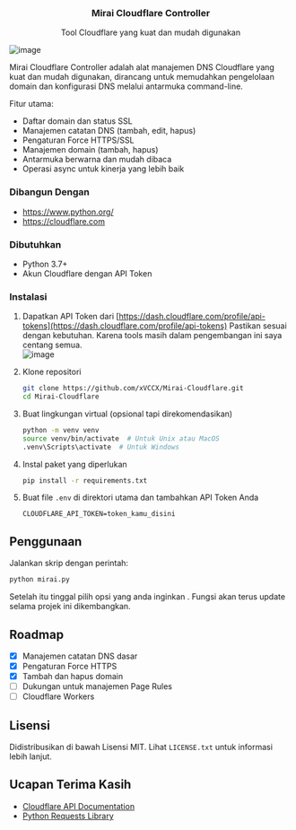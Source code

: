 <!-- PROJECT LOGO -->
<br />
<div align="center">
  <h3 align="center">Mirai Cloudflare Controller</h3>

  <p align="center">
    Tool Cloudflare yang kuat dan mudah digunakan
    <br />
  </p>
</div>

![image](https://github.com/user-attachments/assets/9517e382-8111-447b-af9e-6378c48a1dfb)

Mirai Cloudflare Controller adalah alat manajemen DNS Cloudflare yang kuat dan mudah digunakan, dirancang untuk memudahkan pengelolaan domain dan konfigurasi DNS melalui antarmuka command-line.

Fitur utama:
* Daftar domain dan status SSL
* Manajemen catatan DNS (tambah, edit, hapus)
* Pengaturan Force HTTPS/SSL
* Manajemen domain (tambah, hapus)
* Antarmuka berwarna dan mudah dibaca
* Operasi async untuk kinerja yang lebih baik


### Dibangun Dengan

* https://www.python.org/
* https://cloudflare.com

### Dibutuhkan

* Python 3.7+
* Akun Cloudflare dengan API Token

### Instalasi

1. Dapatkan API Token dari [https://dash.cloudflare.com/profile/api-tokens](https://dash.cloudflare.com/profile/api-tokens)
Pastikan sesuai dengan kebutuhan. Karena tools masih dalam pengembangan ini saya centang semua.   
![image](https://github.com/user-attachments/assets/5e443bb5-55bb-4e98-9862-1f5715db0f4b)

3. Klone repositori
   ```sh
   git clone https://github.com/xVCCX/Mirai-Cloudflare.git
   cd Mirai-Cloudflare
   ```
4. Buat lingkungan virtual (opsional tapi direkomendasikan)
   ```sh
   python -m venv venv
   source venv/bin/activate  # Untuk Unix atau MacOS
   .venv\Scripts\activate  # Untuk Windows
   ```
5. Instal paket yang diperlukan
   ```sh
   pip install -r requirements.txt
   ```
6. Buat file `.env` di direktori utama dan tambahkan API Token Anda
   ```
   CLOUDFLARE_API_TOKEN=token_kamu_disini
   ```

## Penggunaan

Jalankan skrip dengan perintah:

```sh
python mirai.py
```

Setelah itu tinggal pilih opsi yang anda inginkan . Fungsi akan terus update selama projek ini dikembangkan.

## Roadmap

- [x] Manajemen catatan DNS dasar
- [x] Pengaturan Force HTTPS
- [x] Tambah dan hapus domain  
- [ ] Dukungan untuk manajemen Page Rules
- [ ] Cloudflare Workers

## Lisensi

Didistribusikan di bawah Lisensi MIT. Lihat `LICENSE.txt` untuk informasi lebih lanjut.

## Ucapan Terima Kasih

* [Cloudflare API Documentation](https://developers.cloudflare.com/api/)
* [Python Requests Library](https://docs.python-requests.org/en/latest/)
